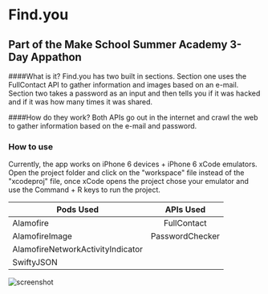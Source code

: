 # Find.you
## Part of the Make School Summer Academy 3-Day Appathon

####What is it?
Find.you has two built in sections. Section one uses the FullContact API to gather information and images based on an e-mail. Section two takes a password as an input and then tells you if it was hacked and if it was how many times it was shared. 

####How do they work?
Both APIs go out in the internet and crawl the web to gather information based on the e-mail and password. 

### How to use
Currently, the app works on iPhone 6 devices + iPhone 6 xCode emulators. Open the project folder and click on the "workspace" file instead of the "xcodeproj" file, once xCode opens the project chose your emulator and use the Command + R keys to run the project. 

| Pods Used     | APIs Used |
| ------------- |:-------------:|
| Alamofire     | FullContact |
| AlamofireImage| PasswordChecker |
| AlamofireNetworkActivityIndicator | 
|SwiftyJSON | 


![screenshot](https://github.com/kennybatista/Find.you/blob/master/findYouScreenShot.PNG)
